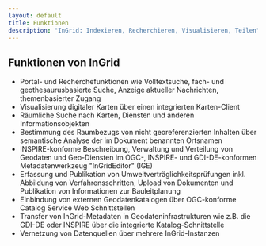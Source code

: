 ```yaml
---
layout: default
title: Funktionen
description: "InGrid: Indexieren, Recherchieren, Visualisieren, Teilen"
---
```


## Funktionen von InGrid

* Portal- und Recherchefunktionen wie Volltextsuche, fach- und geothesaurusbasierte Suche, Anzeige aktueller Nachrichten, themenbasierter Zugang
* Visualisierung digitaler Karten über einen integrierten Karten-Client
* Räumliche Suche nach Karten, Diensten und anderen Informationsobjekten
* Bestimmung des Raumbezugs von nicht georeferenzierten Inhalten über semantische Analyse der im Dokument benannten Ortsnamen
* INSPIRE-konforme Beschreibung, Verwaltung und Verteilung von Geodaten und Geo-Diensten im OGC-, INSPIRE- und GDI-DE-konformen Metadatenwerkzeug "InGridEditor" (IGE)
* Erfassung und Publikation von Umweltverträglichkeitsprüfungen inkl. Abbildung von Verfahrensschritten, Upload von Dokumenten und Publikation von Informationen zur Bauleitplanung
* Einbindung von externen Geodatenkatalogen über OGC-konforme Catalog Service Web Schnittstellen
* Transfer von InGrid-Metadaten in Geodateninfrastrukturen wie z.B. die GDI-DE oder INSPIRE über die integrierte Katalog-Schnittstelle
* Vernetzung von Datenquellen über mehrere InGrid-Instanzen

